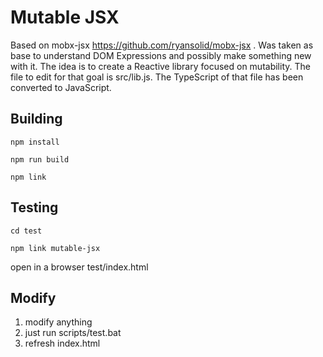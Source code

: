 # Mutable JSX

Based on mobx-jsx https://github.com/ryansolid/mobx-jsx . Was taken as base to understand DOM Expressions and possibly make something new with it. The idea is to create a Reactive library focused on mutability. The file to edit for that goal is src/lib.js. The TypeScript of that file has been converted to JavaScript.

## Building

```
npm install

npm run build

npm link

```

## Testing

```
cd test

npm link mutable-jsx

```

open in a browser test/index.html

## Modify

1. modify anything
2. just run scripts/test.bat
3. refresh index.html
